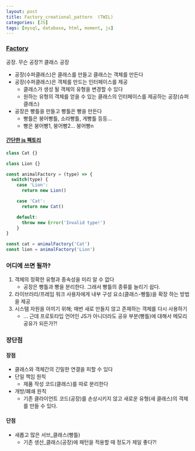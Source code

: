 ```yaml
---
layout: post
title: Factory_creational_pattern  (TWIL)
categories: [JS]
tags: [mysql, database, html, moment, js]
---
```


### [Factory](https://refactoring.guru/design-patterns/factory-method)

공장. 무슨 공장?! 클래스 공장

- 공장(수퍼클래스)은 클래스를 만들고 클래스는 객체를 만든다
- 공장(수퍼클래스)은 객체를 만드는 인터페이스를 제공
    - 클래스가 생성 될 객체의 유형을 변경할 수 있다
    - 원하는 유형의 객체를 얻을 수 있는 클래스의 인터페이스를 제공하는 공장(슈퍼클래스)
- 공장은 빵틀을 만들고 빵틀은 빵을 만든다
    - 빵틀은 붕어빵틀, 소라빵틀, 게빵틀 등등...
    - 빵은 붕어빵1, 붕어빵2... 붕어빵n


#### [간단한 js 팩토리](https://velog.io/@ashnamuh/%EC%9E%90%EB%B0%94%EC%8A%A4%ED%81%AC%EB%A6%BD%ED%8A%B8-Factory-%ED%8C%A8%ED%84%B4-%EA%B5%AC%ED%98%84%ED%95%98%EA%B8%B0)

```js
class Cat {}

class Lion {}

const animalFactory = (type) => {
  switch(type) {
    case 'Lion':
      return new Lion()

    case 'Cat':
      return new Cat()

    default:
      throw new Error('Invalid type!')
    }
}

const cat = animalFactory('Cat')
const lion = animalFactory('Lion')
```

### 어디에 쓰면 될까?

1. 객체의 정확한 유형과 종속성을 미리 알 수 없다
    - 공장은 빵틀과 빵을 분리한다. 그래서 빵틀의 종류를 늘리기 쉽다.
1. 라이브러리/프레임 워크 사용자에게 내부 구성 요소(클래스-빵틀)을 확장 하는 방법을 제공
1. 시스템 자원을 아끼기 위해; 매번 새로 만들지 않고 존재하는 객체를 다시 사용하기
    - ... 근데 프로토타입 언어인 JS가 아니더라도 공유 부분(빵틀)에 대해서 메모리 공유가 되든가?!

### 장단점

#### 장점

- 클래스와 객체간의 긴밀한 연결을 피할 수 있다
- 단일 책임 원칙
    - 제품 작성 코드(클래스)를 따로 분리한다
- 개방/폐쇄 원칙
    - 기존 클라이언트 코드(공장)를 손상시키지 않고 새로운 유형(새 클래스)의 객체를 만들 수 있다.

#### 단점

- 새롭고 많은 서브_클래스(빵틀)
    - 기존 생산_클래스(공장)에 패턴을 적용할 때 정도가 제일 좋다?!

